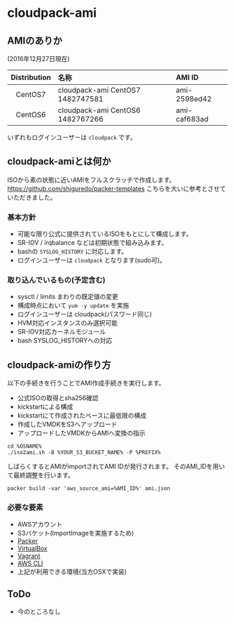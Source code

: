 # cloudpack-ami
## AMIのありか

(2016年12月27日現在)

| Distribution | 名称 | AMI ID |
|:---:|:---|:---|
| CentOS7 | cloudpack-ami CentOS7 1482747581 | ami-2598ed42 |
| CentOS6 | cloudpack-ami CentOS6 1482767266 | ami-caf683ad |

いずれもログインユーザーは `cloudpack` です。

## cloudpack-amiとは何か

ISOから素の状態に近いAMIをフルスクラッチで作成します。
https://github.com/shiguredo/packer-templates こちらを大いに参考とさせていただきました。

### 基本方針

- 可能な限り公式に提供されているISOをもとにして構成します。
- SR-IOV / irqbalance などは初期状態で組み込みます。
- bashの `SYSLOG_HISTORY` に対応します。
- ログインユーザーは `cloudpack` となります(sudo可)。

### 取り込んでいるもの(予定含む)

- sysctl / limits まわりの既定値の変更
- 構成時点において `yum -y update` を実施
- ログインユーザーは cloudpack(パスワード同じ)
- HVM対応インスタンスのみ選択可能
- SR-IOV対応カーネルモジュール
- bash SYSLOG_HISTORYへの対応

## cloudpack-amiの作り方

以下の手続きを行うことでAMI作成手続きを実行します。
- 公式ISOの取得とsha256確認
- kickstartによる構成
- kickstartにて作成されたベースに最低限の構成
- 作成したVMDKをS3へアップロード
- アップロードしたVMDKからAMIへ変換の指示

```
cd %OSNAME%
./iso2ami.sh -B %YOUR_S3_BUCKET_NAME% -P %PREFIX%
```

しばらくするとAMIがimportされてAMI IDが発行されます。
そのAMI_IDを用いて最終調整を行います。

```
packer build -var 'aws_source_ami=%AMI_ID%' ami.json
```

### 必要な要素

- AWSアカウント
- S3バケット(ImportImageを実施するため)
- [Packer](https://www.packer.io)
- [VirtualBox](https://www.virtualbox.org)
- [Vagrant](https://www.vagrantup.com)
- [AWS CLI](https://github.com/aws/aws-cli)
- 上記が利用できる環境(当方OSXで実装)


## ToDo

- 今のところなし
